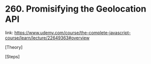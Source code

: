 # 260. Promisifying the Geolocation API

link: https://www.udemy.com/course/the-complete-javascript-course/learn/lecture/22649363#overview



[Theory]




[Steps]





